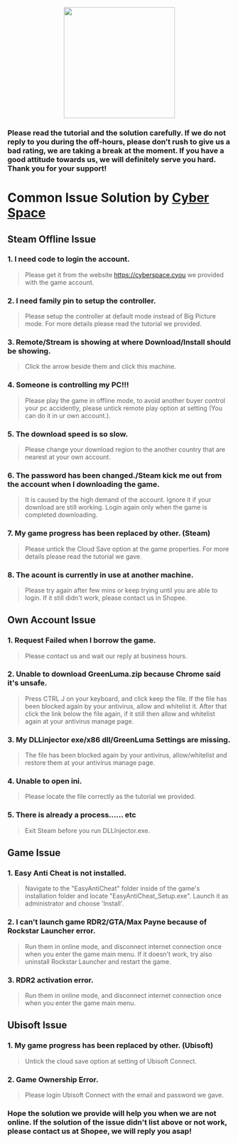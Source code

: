 <p align="center">
<img src="https://user-images.githubusercontent.com/91774682/135708227-fefb44fa-ae60-4d5b-8cdf-a68d30176e66.png" width="250" height="250">
</p>

### Please read the tutorial and the solution carefully. If we do not reply to you during the off-hours, please don’t rush to give us a bad rating, we are taking a break at the moment. If you have a good attitude towards us, we will definitely serve you hard. Thank you for your support!

# Common Issue Solution by [Cyber Space](https://shopee.com.my/cyberspace1902)

## Steam Offline Issue
### 1. I need code to login the account.

> Please get it from the website https://cyberspace.cyou we provided with the game account.

### 2. I need family pin to setup the controller.

> Please setup the controller at default mode instead of Big Picture mode. For more details please read the tutorial we provided.

### 3. Remote/Stream is showing at where Download/Install should be showing.

> Click the arrow beside them and click this machine.

### 4. Someone is controlling my PC!!!

> Please play the game in offline mode, to avoid another buyer control your pc accidently, please untick remote play option at setting (You can do it in ur own account.).

### 5. The download speed is so slow.

> Please change your download region to the another country that are nearest at your own account.

### 6. The password has been changed./Steam kick me out from the account when I downloading the game.

> It is caused by the high demand of the account. Ignore it if your download are still working. Login again only when the game is completed downloading.

### 7. My game progress has been replaced by other. (Steam)

> Please untick the Cloud Save option at the game properties. For more details please read the tutorial we gave.

### 8. The acount is currently in use at another machine.

> Please try again after few mins or keep trying until you are able to login. If it still didn't work, please contact us in Shopee.

## Own Account Issue
### 1. Request Failed when I borrow the game.

> Please contact us and wait our reply at business hours.

### 2. Unable to download GreenLuma.zip because Chrome said it's unsafe.

> Press CTRL J on your keyboard, and click keep the file. If the file has been blocked again by your antivirus, allow and whitelist it. After that click the link below the file again, if it still then allow and whitelist again at your antivirus manage page.

### 3. My DLLinjector exe/x86 dll/GreenLuma Settings are missing.

> The file has been blocked again by your antivirus, allow/whitelist and restore them at your antivirus manage page.

### 4. Unable to open ini.

> Please locate the file correctly as the tutorial we provided.

### 5. There is already a process...... etc

> Exit Steam before you run DLLInjector.exe.

## Game Issue
### 1. Easy Anti Cheat is not installed.

> Navigate to the "EasyAntiCheat" folder inside of the game's installation folder and locate "EasyAntiCheat_Setup.exe". Launch it as administrator and choose 'Install'.

### 2. I can't launch game RDR2/GTA/Max Payne because of Rockstar Launcher error.

> Run them in online mode, and disconnect internet connection once when you enter the game main menu. If it doesn't work, try also uninstall Rockstar Launcher and restart the game.

### 3. RDR2 activation error.

> Run them in online mode, and disconnect internet connection once when you enter the game main menu.

## Ubisoft Issue
### 1. My game progress has been replaced by other. (Ubisoft)

> Untick the cloud save option at setting of Ubisoft Connect.

### 2. Game Ownership Error.

> Please login Ubisoft Connect with the email and password we gave.


### Hope the solution we provide will help you when we are not online. If the solution of the issue didn't list above or not work, please contact us at Shopee, we will reply you asap!
